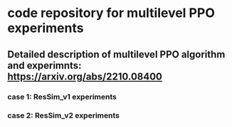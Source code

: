 # code repository for multilevel PPO experiments
## Detailed description of multilevel PPO algorithm and experimnts: https://arxiv.org/abs/2210.08400
### case 1: ResSim_v1 experiments
### case 2: ResSim_v2 experiments
